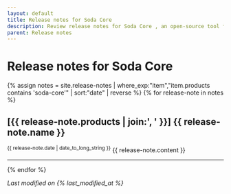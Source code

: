 ```yaml
---
layout: default
title: Release notes for Soda Core 
description: Review release notes for Soda Core , an open-source tool for testing and monitoring data quality.
parent: Release notes
---
```


# Release notes for Soda Core



{% assign notes = site.release-notes | where_exp:"item","item.products contains 'soda-core'" | sort:"date" | reverse %}
{% for release-note in notes %}
  <h2>[{{ release-note.products | join:', ' }}] {{ release-note.name }}</h2>
  <sup>{{ release-note.date | date_to_long_string }}</sup>
  {{ release-note.content }}
  <hr/>
{% endfor %}

*Last modified on {% last_modified_at %}*